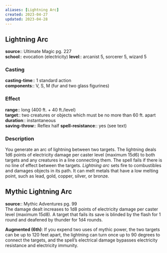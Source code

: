 ```yaml
---
aliases: [Lightning Arc]
created: 2023-04-27
updated: 2023-04-28
---
```


## Lightning Arc

**source**:: Ultimate Magic pg. 227  
**school**:: evocation (electricity)
**level**:: arcanist 5, sorcerer 5, wizard 5

### Casting

**casting-time**:: 1 standard action  
**components**:: V, S, M (fur and two glass figurines)

### Effect

**range**:: long (400 ft. + 40 ft./level)  
**target**:: two creatures or objects which must be no more than 60 ft. apart  
**duration**:: instantaneous  
**saving-throw**:: Reflex half
**spell-resistance**:: yes (see text)

### Description

You generate an arc of lightning between two targets. The lightning deals 1d6 points of electricity damage per caster level (maximum 15d6) to both targets and any creatures in a line connecting them. The spell fails if there is no line of effect between the targets. *Lightning arc* sets fire to combustibles and damages objects in its path. It can melt metals that have a low melting point, such as lead, gold, copper, silver, or bronze.

## Mythic Lightning Arc

**source**:: Mythic Adventures pg. 99  
The damage dealt increases to 1d8 points of electricity damage per caster level (maximum 15d8). A target that fails its save is blinded by the flash for 1 round and deafened by thunder for 1d4 rounds.  
  
**Augmented (6th)**: If you expend two uses of mythic power, the two targets can be up to 120 feet apart, the lightning can turn once up to 90 degrees to connect the targets, and the spell’s electrical damage bypasses electricity resistance and electricity immunity.
